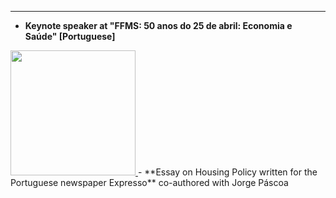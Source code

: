 
___
- **Keynote speaker at "FFMS: 50 anos do 25 de abril: Economia e Saúde" [Portuguese]**
<a href="https://www.youtube.com/watch?v=wB1WBxTCid4&t=68s" target="_blank">
    <img src="https://img.youtube.com/vi/wB1WBxTCid4/0.jpg" width="200">
  </a>
- **Essay on Housing Policy written for the Portuguese newspaper Expresso**
co-authored with Jorge Páscoa
